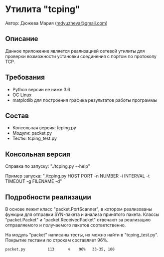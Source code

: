 # Утилита "tcping"

Автор: Дюжева Мария (mdyuzheva@gmail.com)


## Описание
Данное приложение является реализацией сетевой утилиты для проверки возможности
установки соединения с портом по протоколу TCP.


## Требования
* Python версии не ниже 3.6
* ОС Linux
* matplotlib для построения графика результатов работы программы


## Состав
* Консольная версия: tcping.py
* Модули: packet.py
* Тесты: tcping_test.py


## Консольная версия
Справка по запуску: "./tcping.py --help"

Пример запуска: "./tcping.py HOST PORT -n NUMBER -i INTERVAL -t TIMEOUT -g FILENAME -d"


## Подробности реализации
В основе лежит класс "packet.PortScanner", в котором реализованы функции для отправки
SYN-пакета и анализа принятого пакета. 
Классы "packet.Packet" и "packet.ReceivedPacket" отвечают за реализацию отправляемого и 
получаемого пакетов соответственно.

На модуль "packet" написаны тесты, их можно найти в "tcping_test.py".
Покрытие тестами по строкам составляет 96%.

	packet.py          113      4    96%   33-35, 100
